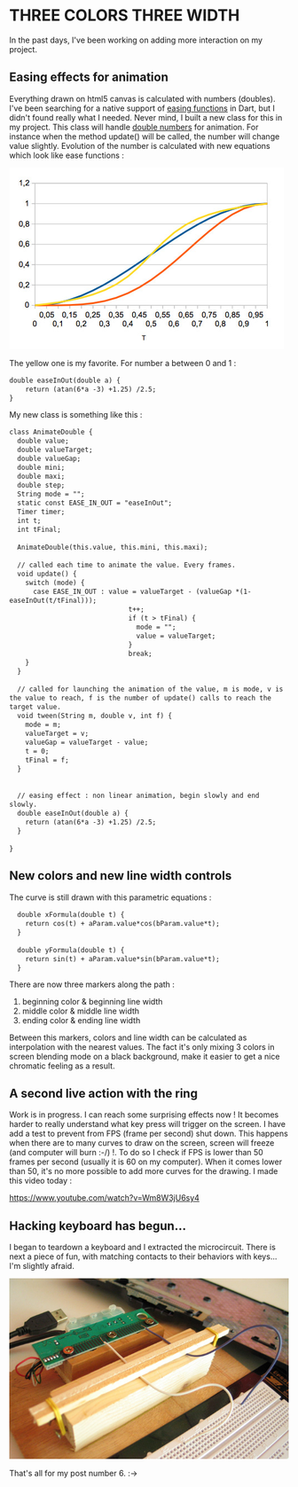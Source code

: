 # THREE COLORS THREE WIDTH
In the past days, I've been working on adding more interaction on my project. 

## Easing effects for animation
Everything drawn on html5 canvas is calculated with numbers (doubles). I've been searching for a native support of [easing functions](http://www.timotheegroleau.com/Flash/experiments/easing_function_generator.htm) in Dart, but I didn't found really what I needed. Never mind, I built a new class for this in my project. This class will handle [double numbers](https://api.dartlang.org/apidocs/channels/stable/#dart:core.double) for animation. For instance when the method update() will be called, the number will change value slightly. Evolution of the number is calculated with new equations which look like ease functions :

![ease functions](../project_images/easeFunctions.jpg?raw=true "Ease functions")

The yellow one is my favorite. For number a between 0 and 1 :
```
double easeInOut(double a) {
    return (atan(6*a -3) +1.25) /2.5;
}
```

My new class is something like this : 

```
class AnimateDouble {
  double value;
  double valueTarget;
  double valueGap;
  double mini;
  double maxi;
  double step;
  String mode = "";
  static const EASE_IN_OUT = "easeInOut";
  Timer timer;
  int t;
  int tFinal;
  
  AnimateDouble(this.value, this.mini, this.maxi);
  
  // called each time to animate the value. Every frames.
  void update() {
    switch (mode) {
      case EASE_IN_OUT : value = valueTarget - (valueGap *(1-easeInOut(t/tFinal)));
                              t++;
                              if (t > tFinal) {
                                mode = "";
                                value = valueTarget;
                              }
                              break;
    }
  }

  // called for launching the animation of the value, m is mode, v is the value to reach, f is the number of update() calls to reach the target value.
  void tween(String m, double v, int f) {
    mode = m;
    valueTarget = v;
    valueGap = valueTarget - value;
    t = 0;
    tFinal = f;
  }
  
  
  // easing effect : non linear animation, begin slowly and end slowly.
  double easeInOut(double a) {
    return (atan(6*a -3) +1.25) /2.5;
  }
  
}
```

## New colors and new line width controls
The curve is still drawn with this parametric equations :
```
  double xFormula(double t) {
    return cos(t) + aParam.value*cos(bParam.value*t);
  }

  double yFormula(double t) {
    return sin(t) + aParam.value*sin(bParam.value*t);
  }
```

There are now three markers along the path :
1. beginning color & beginning line width
2. middle color & middle line width
3. ending color & ending line width

Between this markers, colors and line width can be calculated as interpolation with the nearest values. The fact it's only mixing 3 colors in screen blending mode on a black background, make it easier to get a nice chromatic feeling as a result.

## A second live action with the ring
Work is in progress. I can reach some surprising effects now ! It becomes harder to really understand what key press will trigger on the screen. I have add a test to prevent from FPS (frame per second) shut down. This happens when there are to many curves to draw on the screen, screen will freeze (and computer will burn :-/) !. To do so I check if FPS is lower than 50 frames per second (usually it is 60 on my computer). When it comes lower than 50, it's no more possible to add more curves for the drawing. I made this video today :

https://www.youtube.com/watch?v=Wm8W3jU6sy4


## Hacking keyboard has begun...
I began to teardown a keyboard and I extracted the microcircuit. There is next a piece of fun, with matching contacts to their behaviors with keys... I'm slightly afraid. 

![Keyboard circuit on the air](../project_images/keyboardHack01.jpg?raw=true "Keyboard circuit on the air")

That's all for my post number 6. :->